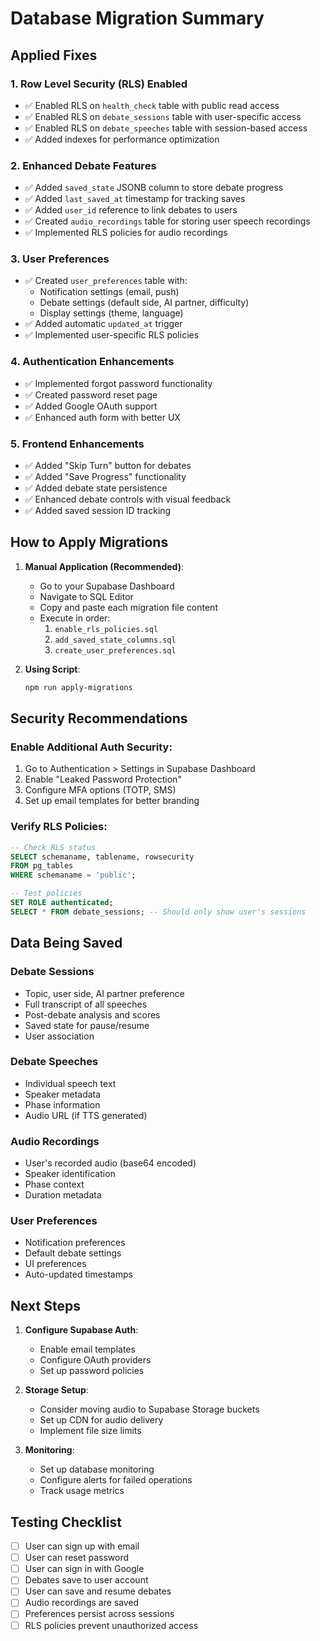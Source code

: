 # Database Migration Summary

## Applied Fixes

### 1. Row Level Security (RLS) Enabled
- ✅ Enabled RLS on `health_check` table with public read access
- ✅ Enabled RLS on `debate_sessions` table with user-specific access
- ✅ Enabled RLS on `debate_speeches` table with session-based access
- ✅ Added indexes for performance optimization

### 2. Enhanced Debate Features
- ✅ Added `saved_state` JSONB column to store debate progress
- ✅ Added `last_saved_at` timestamp for tracking saves
- ✅ Added `user_id` reference to link debates to users
- ✅ Created `audio_recordings` table for storing user speech recordings
- ✅ Implemented RLS policies for audio recordings

### 3. User Preferences
- ✅ Created `user_preferences` table with:
  - Notification settings (email, push)
  - Debate settings (default side, AI partner, difficulty)
  - Display settings (theme, language)
- ✅ Added automatic `updated_at` trigger
- ✅ Implemented user-specific RLS policies

### 4. Authentication Enhancements
- ✅ Implemented forgot password functionality
- ✅ Created password reset page
- ✅ Added Google OAuth support
- ✅ Enhanced auth form with better UX

### 5. Frontend Enhancements
- ✅ Added "Skip Turn" button for debates
- ✅ Added "Save Progress" functionality
- ✅ Added debate state persistence
- ✅ Enhanced debate controls with visual feedback
- ✅ Added saved session ID tracking

## How to Apply Migrations

1. **Manual Application (Recommended)**:
   - Go to your Supabase Dashboard
   - Navigate to SQL Editor
   - Copy and paste each migration file content
   - Execute in order:
     1. `enable_rls_policies.sql`
     2. `add_saved_state_columns.sql`
     3. `create_user_preferences.sql`

2. **Using Script**:
   ```bash
   npm run apply-migrations
   ```

## Security Recommendations

### Enable Additional Auth Security:
1. Go to Authentication > Settings in Supabase Dashboard
2. Enable "Leaked Password Protection"
3. Configure MFA options (TOTP, SMS)
4. Set up email templates for better branding

### Verify RLS Policies:
```sql
-- Check RLS status
SELECT schemaname, tablename, rowsecurity 
FROM pg_tables 
WHERE schemaname = 'public';

-- Test policies
SET ROLE authenticated;
SELECT * FROM debate_sessions; -- Should only show user's sessions
```

## Data Being Saved

### Debate Sessions
- Topic, user side, AI partner preference
- Full transcript of all speeches
- Post-debate analysis and scores
- Saved state for pause/resume
- User association

### Debate Speeches
- Individual speech text
- Speaker metadata
- Phase information
- Audio URL (if TTS generated)

### Audio Recordings
- User's recorded audio (base64 encoded)
- Speaker identification
- Phase context
- Duration metadata

### User Preferences
- Notification preferences
- Default debate settings
- UI preferences
- Auto-updated timestamps

## Next Steps

1. **Configure Supabase Auth**:
   - Enable email templates
   - Configure OAuth providers
   - Set up password policies

2. **Storage Setup**:
   - Consider moving audio to Supabase Storage buckets
   - Set up CDN for audio delivery
   - Implement file size limits

3. **Monitoring**:
   - Set up database monitoring
   - Configure alerts for failed operations
   - Track usage metrics

## Testing Checklist

- [ ] User can sign up with email
- [ ] User can reset password
- [ ] User can sign in with Google
- [ ] Debates save to user account
- [ ] User can save and resume debates
- [ ] Audio recordings are saved
- [ ] Preferences persist across sessions
- [ ] RLS policies prevent unauthorized access 